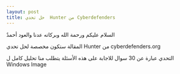 ```yaml
--- 
layout: post
title: حل تحدي  Hunter من Cyberdefenders 
---
```



السلام عليكم ورحمة الله وبركاته 
عدنا والعود أحمدٌ 

المقالة ستكون مخصصة لحل تحدي Hunter من cyberdefenders.org 

التحدي عبارة عن 30 سوال للاجابة على هذه الأسئلة يتطلب منا تحليل كامل ل Windows Image  


